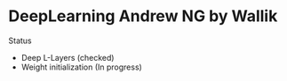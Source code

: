 # DeepLearning Andrew NG by Wallik

Status

- Deep L-Layers (checked)
- Weight initialization (In progress)
